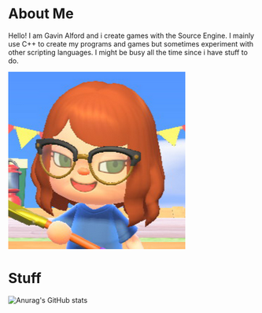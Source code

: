 # About Me
Hello! I am Gavin Alford and i create games with the Source Engine. I mainly use C++ to create my programs and games but sometimes experiment with other scripting languages. I might be busy all the time since i have stuff to do.

![Animal Crossing Picture](https://github.com/CodeNameBhop/CodeNameBhop/blob/main/Packages/Images/Packages/image-9.png?raw=true)

# Stuff

![Anurag's GitHub stats](https://github-readme-stats.vercel.app/api?username=codenamebhop&show_icons=true&theme=tokyonight)
